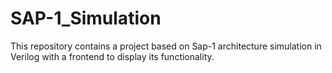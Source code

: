 # SAP-1_Simulation
This repository contains a project based on Sap-1 architecture simulation in Verilog with a frontend to display its functionality.
